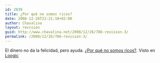 ```yaml
---
id: 2839
title: ¿Por qué no somos ricos?
date: 2008-12-26T22:21:10+02:00
author: Chavalina
layout: revision
guid: http://www.chavalina.net/2008/12/26/786-revision-3/
permalink: /2008/12/26/786-revision-3/
---
```

El dinero no da la felicidad, pero ayuda. <a href="http://bolsaovejuna.com/2007/03/por-qu-no-somos-ricos.html" target="_blank">&iquest;Por qué no somos ricos?</a>. Visto en <a href="http://www.loogic.com/index.php/2007/04/01/loogic-links-29/" target="_blank">Loogic</a>